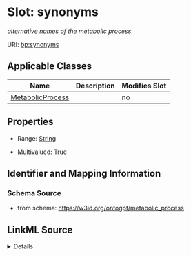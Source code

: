 

# Slot: synonyms


_alternative names of the metabolic process_



URI: [bp:synonyms](http://w3id.org/ontogpt/metabolic-process-templatesynonyms)



<!-- no inheritance hierarchy -->





## Applicable Classes

| Name | Description | Modifies Slot |
| --- | --- | --- |
| [MetabolicProcess](MetabolicProcess.md) |  |  no  |







## Properties

* Range: [String](String.md)

* Multivalued: True





## Identifier and Mapping Information







### Schema Source


* from schema: https://w3id.org/ontogpt/metabolic_process




## LinkML Source

<details>
```yaml
name: synonyms
description: alternative names of the metabolic process
from_schema: https://w3id.org/ontogpt/metabolic_process
rank: 1000
multivalued: true
alias: synonyms
owner: MetabolicProcess
domain_of:
- MetabolicProcess
range: string

```
</details>